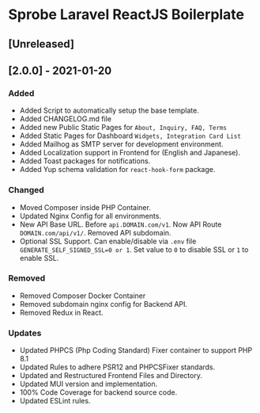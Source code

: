 # Sprobe Laravel ReactJS Boilerplate

## [Unreleased]

## [2.0.0] - 2021-01-20
### Added
- Added Script to automatically setup the base template.
- Added CHANGELOG.md file
- Added new Public Static Pages for `About, Inquiry, FAQ, Terms`
- Added Static Pages for Dashboard `Widgets, Integration Card List`
- Added Mailhog as SMTP server for development environment.
- Added Localization support in Frontend for (English and Japanese).
- Added Toast packages for notifications.
- Added Yup schema validation for `react-hook-form` package.

### Changed
- Moved Composer inside PHP Container.
- Updated Nginx Config for all environments.
- New API Base URL. Before `api.DOMAIN.com/v1`. Now API Route `DOMAIN.com/api/v1/`. Removed API subdomain.
- Optional SSL Support. Can enable/disable via `.env` file `GENERATE_SELF_SIGNED_SSL=0 or 1`. Set value to `0` to disable SSL or `1` to enable SSL.

### Removed
- Removed Composer Docker Container
- Removed subdomain nginx config for Backend API.
- Removed Redux in React.

### Updates
- Updated PHPCS (Php Coding Standard) Fixer container to support PHP 8.1
- Updated Rules to adhere PSR12 and PHPCSFixer standards.
- Updated and Restructured Frontend Files and Directory.
- Updated MUI version and implementation.
- 100% Code Coverage for backend source code.
- Updated ESLint rules.
